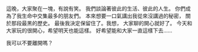 這晚，大家聚在一塊，有說有笑。
我們談論著彼此的生活、彼此的人生。
你們成為了我生命中交集最多的朋友們。
本來想要一口氣講出我從來沒講過的秘密，
關於那段最黑的歷史。
最後我決定保留住了。我想，
大家聊的開心就好了。
今天和大家玩的很開心，希望明天也能這樣。
好希望能和大家一直這樣下去......

我可以不要離開嗎？